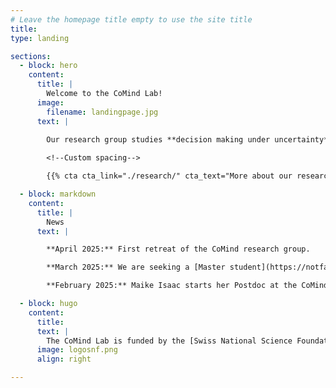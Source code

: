 ```yaml
---
# Leave the homepage title empty to use the site title
title:
type: landing

sections:
  - block: hero
    content:
      title: |
        Welcome to the CoMind Lab!
      image:
        filename: landingpage.jpg
      text: |
        
        Our research group studies **decision making under uncertainty**, such as in the emergency room, to provide a clearer understanding of how decision-making in medical diagnostics and other high-risk areas can be improved.

        <!--Custom spacing-->

        {{% cta cta_link="./research/" cta_text="More about our research →" %}}

  - block: markdown
    content:
      title: |
        News
      text: |

        **April 2025:** First retreat of the CoMind research group.

        **March 2025:** We are seeking a [Master student](https://notfallmedizin.insel.ch/fileadmin/Notfallzentrum/PDF_Dokumente/Forschung_Div._PDF_Dokumente/Ausschreibung_Masterarbeit_Ethnographie_CoMind_Lab.pdf) for our ethnographic study and a [PhD student](https://notfallmedizin.insel.ch/fileadmin/Notfallzentrum/PDF_Dokumente/Forschung_Div._PDF_Dokumente/CoMind_PhD_student_1.pdf) for our experimental work.

        **February 2025:** Maike Isaac starts her Postdoc at the CoMind Lab. Mara Hofer and Theresa Halbritter join the research group as research assistants.

  - block: hugo
    content:
      title: 
      text: |
        The CoMind Lab is funded by the [Swiss National Science Foundation (SNSF)](https://snf.ch) with a Starting Grant to Prof. Dr. Juliane Kämmer (project number [TMSGI1_218047](https://data.snf.ch/grants/grant/218047)). The lab is part of the [Diagnostic Quality Lab](http://dxq.ch/) at the [Department of Emergency Medicine](https://notfallmedizin.insel.ch/de/lehre-und-forschung/forschungsschwerpunkte-und-gruppen/diagnostic-quality-lab) at the [University of Bern](https://unibe.ch), Switzerland.
      image: logosnf.png 
      align: right

---
```

